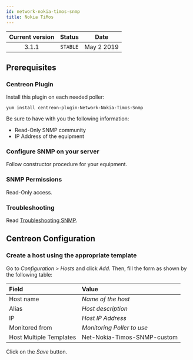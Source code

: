 ```yaml
---
id: network-nokia-timos-snmp
title: Nokia TiMos
---
```


| Current version | Status | Date |
| :-: | :-: | :-: |
| 3.1.1 | `STABLE` | May  2 2019 |

## Prerequisites

### Centreon Plugin

Install this plugin on each needed poller:

``` shell
yum install centreon-plugin-Network-Nokia-Timos-Snmp
```

Be sure to have with you the following information:

  - Read-Only SNMP community
  - IP Address of the equipment

### Configure SNMP on your server

Follow constructor procedure for your equipment.

### SNMP Permissions

Read-Only access.

### Troubleshooting

Read [Troubleshooting SNMP](https://documentation.centreon.com/docs/centreon-plugins/en/latest/user/guide.html#snmp).

## Centreon Configuration

### Create a host using the appropriate template

Go to *Configuration \> Hosts* and click *Add*. Then, fill the form as shown by the following table:

| Field                                | Value                       |
| :----------------------------------- | :-------------------------- |
| Host name                            | *Name of the host*          |
| Alias                                | *Host description*          |
| IP                                   | *Host IP Address*           |
| Monitored from                       | *Monitoring Poller to use*  |
| Host Multiple Templates              | Net-Nokia-Timos-SNMP-custom |

Click on the *Save* button.

